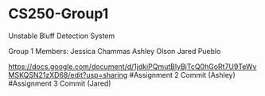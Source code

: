 # CS250-Group1
Unstable Bluff Detection System


Group 1 Members:
Jessica Chammas
Ashley Olson
Jared Pueblo


https://docs.google.com/document/d/1jdkiPQmutBlyBjTcQ0hGoRt7U9TeWvMSKQSN21zXD68/edit?usp=sharing
#Assignment 2 Commit (Ashley)
#Assignment 3 Commit (Jared)
